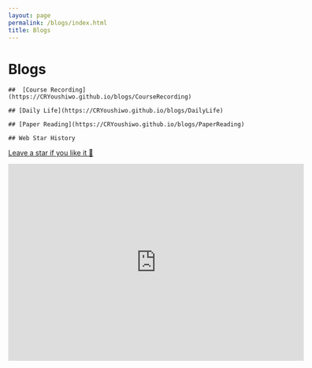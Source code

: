 ```yaml
---
layout: page
permalink: /blogs/index.html
title: Blogs
---
```



# Blogs

    ##  [Course Recording](https://CRYoushiwo.github.io/blogs/CourseRecording)

    ## [Daily Life](https://CRYoushiwo.github.io/blogs/DailyLife)

    ## [Paper Reading](https://CRYoushiwo.github.io/blogs/PaperReading)

    ## Web Star History

[Leave a star if you like it 🥰](https://github.com/GuangLun2000/GuangLun2000.github.io)

<iframe style="width:100%;height:auto;min-width:600px;min-height:400px;" src="https://star-history.com/embed?secret=Z2l0aHViX3BhdF8xMUFSVkxCRUEwVUplM1kxYnU1aG1UX3V1TUtTVjZhbnM2MHFIZnZlMkhweEpvaFVsdmdDVVZhYkEwTTBuYmtyZjhSRTI0UVMzTEd1R0hnVW5M#GuangLun2000/GuangLun2000.github.io&Date" frameBorder="0"></iframe>
